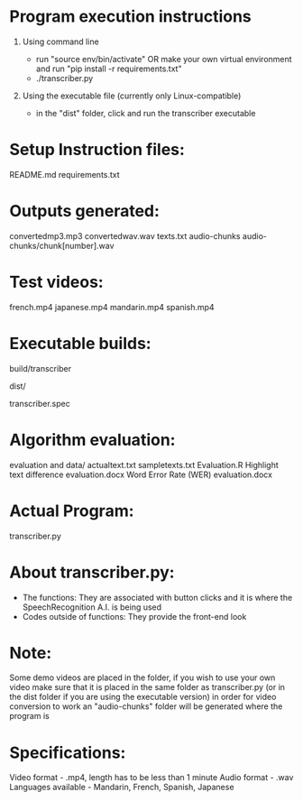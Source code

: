 # Program execution instructions
1. Using command line
	- run "source env/bin/activate" OR make your own virtual environment and run "pip install -r requirements.txt"
	- ./transcriber.py


2. Using the executable file (currently only Linux-compatible)
	- in the "dist" folder, click and run the transcriber executable

# Setup Instruction files:
README.md
requirements.txt

# Outputs generated:
convertedmp3.mp3
convertedwav.wav
texts.txt
audio-chunks
audio-chunks/chunk[number].wav

# Test videos:
french.mp4
japanese.mp4
mandarin.mp4
spanish.mp4

# Executable builds:
build/transcriber

dist/

transcriber.spec

# Algorithm evaluation:
evaluation and data/
actualtext.txt
sampletexts.txt
Evaluation.R
Highlight text difference evaluation.docx
Word Error Rate (WER) evaluation.docx

# Actual Program:
transcriber.py

# About transcriber.py:
* The functions: They are associated with button clicks and it is where the SpeechRecognition A.I. is being used
* Codes outside of functions: They provide the front-end look

# Note:
Some demo videos are placed in the folder, if you wish to use your own video
make sure that it is placed in the same folder as transcriber.py (or in the dist folder if you are using the executable version) in order for video conversion to work
an "audio-chunks" folder will be generated where the program is

# Specifications:
Video format - .mp4, length has to be less than 1 minute
Audio format - .wav
Languages available - Mandarin, French, Spanish, Japanese

